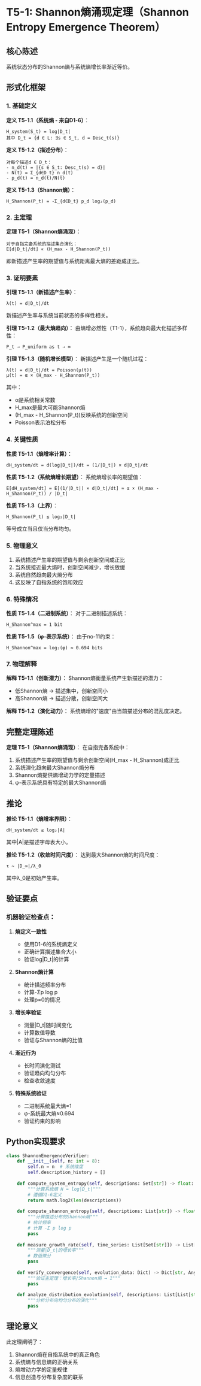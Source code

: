 # T5-1: Shannon熵涌现定理（Shannon Entropy Emergence Theorem）

## 核心陈述

系统状态分布的Shannon熵与系统熵增长率渐近等价。

## 形式化框架

### 1. 基础定义

**定义 T5-1.1（系统熵 - 来自D1-6）**：
```
H_system(S_t) = log|D_t|
其中 D_t = {d ∈ L: ∃s ∈ S_t, d = Desc_t(s)}
```

**定义 T5-1.2（描述分布）**：
```
对每个描述d ∈ D_t：
- n_d(t) = |{s ∈ S_t: Desc_t(s) = d}|
- N(t) = Σ_{d∈D_t} n_d(t)
- p_d(t) = n_d(t)/N(t)
```

**定义 T5-1.3（Shannon熵）**：
```
H_Shannon(P_t) = -Σ_{d∈D_t} p_d log₂(p_d)
```

### 2. 主定理

**定理 T5-1（Shannon熵涌现）**：
```
对于自指完备系统的描述集合演化：
E[d|D_t|/dt] ∝ (H_max - H_Shannon(P_t))
```

即新描述产生率的期望值与系统距离最大熵的差距成正比。

### 3. 证明要素

**引理 T5-1.1（新描述产生率）**：
```
λ(t) = d|D_t|/dt
```
新描述产生率与系统当前状态的多样性相关。

**引理 T5-1.2（最大熵趋向）**：
由熵增必然性（T1-1），系统趋向最大化描述多样性：
```
P_t → P_uniform as t → ∞
```

**引理 T5-1.3（随机增长模型）**：
新描述产生是一个随机过程：
```
λ(t) = d|D_t|/dt = Poisson(μ(t))
μ(t) = α × (H_max - H_Shannon(P_t))
```
其中：
- α是系统相关常数
- H_max是最大可能Shannon熵
- (H_max - H_Shannon(P_t))反映系统的创新空间
- Poisson表示泊松分布

### 4. 关键性质

**性质 T5-1.1（熵增率计算）**：
```
dH_system/dt = d(log|D_t|)/dt = (1/|D_t|) × d|D_t|/dt
```

**性质 T5-1.2（系统熵增长期望）**：
系统熵增长率的期望值：
```
E[dH_system/dt] = E[(1/|D_t|) × d|D_t|/dt] ≈ α × (H_max - H_Shannon(P_t)) / |D_t|
```

**性质 T5-1.3（上界）**：
```
H_Shannon(P_t) ≤ log₂|D_t|
```
等号成立当且仅当分布均匀。

### 5. 物理意义

1. 系统描述产生率的期望值与剩余创新空间成正比
2. 当系统接近最大熵时，创新空间减少，增长放缓
3. 系统自然趋向最大熵分布
4. 这反映了自指系统的饱和效应

### 6. 特殊情况

**性质 T5-1.4（二进制系统）**：
对于二进制描述系统：
```
H_Shannon^max = 1 bit
```

**性质 T5-1.5（φ-表示系统）**：
由于no-11约束：
```
H_Shannon^max = log₂(φ) ≈ 0.694 bits
```

### 7. 物理解释

**解释 T5-1.1（创新潜力）**：
Shannon熵衡量系统产生新描述的潜力：
- 低Shannon熵 → 描述集中，创新空间小
- 高Shannon熵 → 描述分散，创新空间大

**解释 T5-1.2（演化动力）**：
系统熵增的"速度"由当前描述分布的混乱度决定。

## 完整定理陈述

**定理 T5-1（Shannon熵涌现）**：
在自指完备系统中：
1. 系统描述产生率的期望值与剩余创新空间(H_max - H_Shannon)成正比
2. 系统演化趋向最大Shannon熵分布
3. Shannon熵提供熵增动力学的定量描述
4. φ-表示系统具有特定的最大Shannon熵

## 推论

**推论 T5-1.1（熵增率界限）**：
```
dH_system/dt ≤ log₂|A|
```
其中|A|是描述字母表大小。

**推论 T5-1.2（收敛时间尺度）**：
达到最大Shannon熵的时间尺度：
```
τ ~ |D_∞|/λ_0
```
其中λ_0是初始产生率。

## 验证要点

### 机器验证检查点：

1. **熵定义一致性**
   - 使用D1-6的系统熵定义
   - 正确计算描述集合大小
   - 验证log|D_t|的计算

2. **Shannon熵计算**
   - 统计描述频率分布
   - 计算-Σp log p
   - 处理p=0的情况

3. **增长率验证**
   - 测量|D_t|随时间变化
   - 计算数值导数
   - 验证与Shannon熵的比值

4. **渐近行为**
   - 长时间演化测试
   - 验证趋向均匀分布
   - 检查收敛速度

5. **特殊系统验证**
   - 二进制系统最大熵=1
   - φ-系统最大熵≈0.694
   - 验证约束的影响

## Python实现要求

```python
class ShannonEmergenceVerifier:
    def __init__(self, n: int = 8):
        self.n = n  # 系统维度
        self.description_history = []
        
    def compute_system_entropy(self, descriptions: Set[str]) -> float:
        """计算系统熵 H = log|D_t|"""
        # 遵循D1-6定义
        return math.log2(len(descriptions))
        
    def compute_shannon_entropy(self, descriptions: List[str]) -> float:
        """计算描述分布的Shannon熵"""
        # 统计频率
        # 计算 -Σ p log p
        pass
        
    def measure_growth_rate(self, time_series: List[Set[str]]) -> List[float]:
        """测量|D_t|的增长率"""
        # 数值微分
        pass
        
    def verify_convergence(self, evolution_data: Dict) -> Dict[str, Any]:
        """验证主定理：增长率/Shannon熵 → 1"""
        pass
        
    def analyze_distribution_evolution(self, descriptions: List[List[str]]) -> Dict:
        """分析分布向均匀分布的演化"""
        pass
```

## 理论意义

此定理阐明了：
1. Shannon熵在自指系统中的真正角色
2. 系统熵与信息熵的正确关系
3. 熵增动力学的定量规律
4. 信息创造与分布复杂度的联系